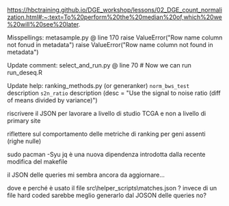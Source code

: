 

https://hbctraining.github.io/DGE_workshop/lessons/02_DGE_count_normalization.html#:~:text=To%20perform%20the%20median%20of,which%20we%20will%20see%20later.



Misspellings:
metasample.py @ line 170
	raise ValueError("Row name column not fonud in metadata")
	raise ValueError("Row name column not found in metadata")

Update comment:
select_and_run.py @ line 70
	# Now we can run run_deseq.R

Update help:
ranking_methods.py (or generanker)
`norm_bws_test` description
`s2n_ratio` description (desc = "Use the signal to noise ratio (diff of means divided by variance)")

riscrivere il JSON per
lavorare a livello di studio TCGA e non a livello di primary site

riflettere sul comportamento delle metriche di ranking per geni assenti (righe nulle)




sudo pacman -Syu jq
è una nuova dipendenza introdotta dalla recente modifica del makefile


il JSON delle queries mi sembra ancora da aggiornare...

dove e perché è usato il file
src\helper_scripts\matches.json
?
invece di un file hard coded sarebbe meglio generarlo dal JOSON delle queries no?


